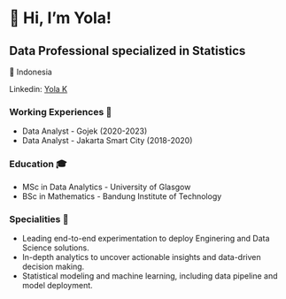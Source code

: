 # 👋 Hi, I’m Yola!

## Data Professional specialized in Statistics
📍 Indonesia

Linkedin: [Yola K](www.linkedin.com/in/yolakamalita)

### Working Experiences 🎒
- Data Analyst - Gojek (2020-2023)
- Data Analyst - Jakarta Smart City (2018-2020)

### Education 🎓
- MSc in Data Analytics - University of Glasgow
- BSc in Mathematics - Bandung Institute of Technology

### Specialities 🚀
- Leading end-to-end experimentation to deploy Enginering and Data Science solutions.
- In-depth analytics to uncover actionable insights and data-driven decision making.
- Statistical modeling and machine learning, including data pipeline and model deployment.


